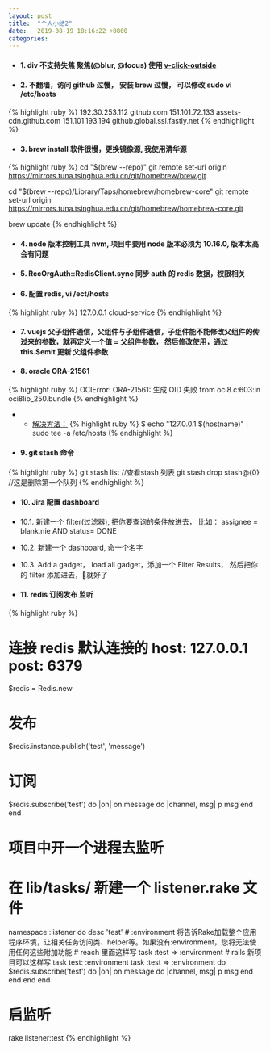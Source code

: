 ```yaml
---
layout: post
title:  "个人小结2"
date:   2019-08-19 18:16:22 +0800
categories:
---
```


- #### 1. div 不支持失焦 聚焦(@blur, @focus) 使用 [v-click-outside](https://github.com/ndelvalle/v-click-outside)

- #### 2. 不翻墙，访问 github 过慢， 安装 brew 过慢， 可以修改 sudo vi /etc/hosts
{% highlight ruby %}
  192.30.253.112    github.com
  151.101.72.133    assets-cdn.github.com
  151.101.193.194   github.global.ssl.fastly.net
{% endhighlight %}

- #### 3. brew install 软件很慢，更换镜像源, 我使用清华源
{% highlight ruby %}
  cd "$(brew --repo)"
  git remote set-url origin https://mirrors.tuna.tsinghua.edu.cn/git/homebrew/brew.git

  cd "$(brew --repo)/Library/Taps/homebrew/homebrew-core"
  git remote set-url origin https://mirrors.tuna.tsinghua.edu.cn/git/homebrew/homebrew-core.git

  brew update
{% endhighlight %}

- #### 4. node 版本控制工具 nvm, 项目中要用 node 版本必须为 10.16.0, 版本太高会有问题
- #### 5. RccOrgAuth::RedisClient.sync 同步 auth 的 redis 数据，权限相关
- #### 6. 配置 redis, vi /ect/hosts
{% highlight ruby %}
  127.0.0.1   cloud-service
{% endhighlight %}

- #### 7. vuejs 父子组件通信，父组件与子组件通信，子组件能不能修改父组件的传过来的参数，就再定义一个值 = 父组件参数， 然后修改使用，通过 this.$emit 更新 父组件参数

- #### 8. oracle ORA-21561
{% highlight ruby %}
  OCIError: ORA-21561: 生成 OID 失败
  from oci8.c:603:in oci8lib_250.bundle
{% endhighlight %}
  - - [解决方法：](https://github.com/joeferner/node-oracle/issues/47#issuecomment-38309484)
  {% highlight ruby %}
    $ echo "127.0.0.1 $(hostname)" | sudo tee -a /etc/hosts
  {% endhighlight %}

- #### 9. git stash 命令
{% highlight ruby %}
  git stash list //查看stash 列表
  git stash drop stash@{0} //这是删除第一个队列
{% endhighlight %}

- #### 10. Jira 配置 dashboard

- 10.1. 新建一个 filter(过滤器), 把你要查询的条件放进去， 比如： assignee = blank.nie AND status= DONE
- 10.2. 新建一个 dashboard, 命一个名字
- 10.3. Add a gadget， load all gadget，添加一个 Filter Results， 然后把你的 filter 添加进去，就好了

- #### 11. redis 订阅发布 监听

{% highlight ruby %}
  # 连接 redis 默认连接的 host: 127.0.0.1  post: 6379
  $redis = Redis.new
  # 发布
  $redis.instance.publish('test', 'message')
  # 订阅
  $redis.subscribe('test') do |on|
    on.message do |channel, msg|
      p msg
    end
  end

  # 项目中开一个进程去监听
  # 在 lib/tasks/ 新建一个 listener.rake 文件
  namespace :listener do
    desc 'test'
    # :environment 将告诉Rake加载整个应用程序环境，让相关任务访问类、helper等。如果没有:environment，您将无法使用任何这些附加功能
    # reach 里面这样写 task :test => :environment
    # rails 新项目可以这样写 task test: :environment
    task :test => :environment do
      $redis.subscribe('test') do |on|
        on.message do |channel, msg|
          p msg
        end
      end
    end
  end
  # 启监听
  rake listener:test
{% endhighlight %}

  